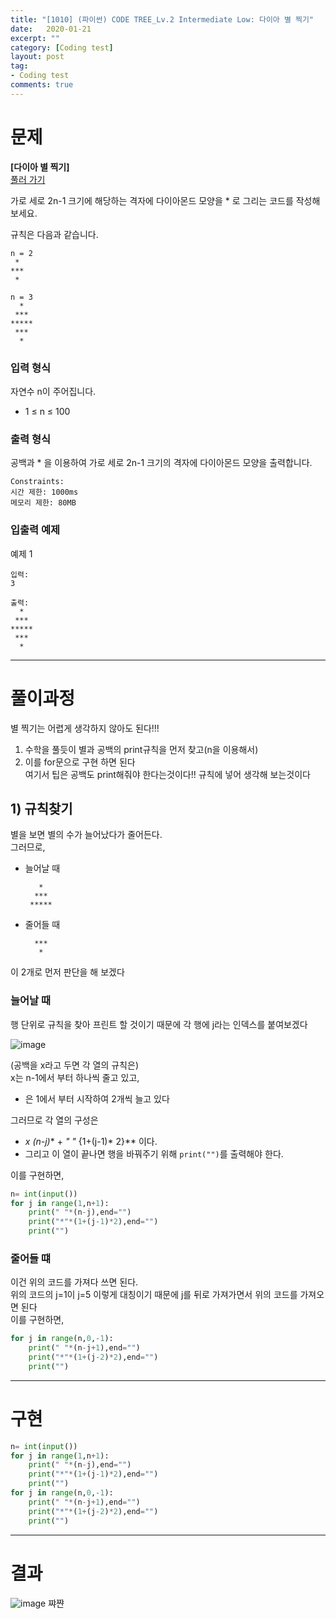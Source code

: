 ```yaml
---
title: "[1010] (파이썬) CODE TREE_Lv.2 Intermediate Low: 다이아 별 찍기"
date:   2020-01-21
excerpt: ""
category: [Coding test]
layout: post
tag:
- Coding test
comments: true
---
```



# 문제
**[다이아 별 찍기]**   
[풀러 가기](https://www.codetree.ai/)   

가로 세로 2n-1 크기에 해당하는 격자에 다이아몬드 모양을 * 로 그리는 코드를 작성해보세요.

규칙은 다음과 같습니다.

```
n = 2
 *
***
 *

n = 3
  *
 ***
*****
 ***
  *
```


### 입력 형식

자연수 n이 주어집니다.

* 1 ≤ n ≤ 100



### 출력 형식
공백과 * 을 이용하여 가로 세로 2n-1 크기의 격자에 다이아몬드 모양을 출력합니다.

```
Constraints:
시간 제한: 1000ms
메모리 제한: 80MB
```


### 입출력 예제

예제 1
```
입력:
3

출력: 
  *
 ***
*****
 ***
  *
```



----




# 풀이과정
별 찍기는 어렵게 생각하지 않아도 된다!!!    
1) 수학을 풀듯이 별과 공백의 print규칙을 먼저 찾고(n을 이용해서)    
2) 이를 for문으로 구현 하면 된다     
여기서 팁은 공백도 print해줘야 한다는것이다!! 규칙에 넣어 생각해 보는것이다


## 1) 규칙찾기
별을 보면 별의 수가 늘어났다가 줄어든다.     
그러므로,    
* 늘어날 때   

  ```
     *
    ***
   *****
  ```
  
* 줄어들 때   

  ```
    ***
     *
  ```
이 2개로 먼저 판단을 해 보겠다     

### 늘어날 때

행 단위로 규칙을 찾아 프린트 할 것이기 때문에 각 행에 j라는 인덱스를 붙여보겠다

![image](https://user-images.githubusercontent.com/76824611/128589950-71a087d8-0801-4a3d-bd54-5b772b0e4a3b.png)

(공백을 x라고 두면 각 열의 규칙은)  
x는 n-1에서 부터 하나씩 줄고 있고,    
* 은 1에서 부터 시작하여 2개씩 늘고 있다     


그러므로 각 열의 구성은
* **x* (n-j)** + **"* "* {1+(j-1)* 2}** 이다.    
* 그리고 이 열이 끝나면 행을 바꿔주기 위해 ```print("")```를 출력해야 한다.

이를 구현하면,
```python
n= int(input())
for j in range(1,n+1):
    print(" "*(n-j),end="")
    print("*"*(1+(j-1)*2),end="")
    print("")
```


### 줄어들 떄
이건 위의 코드를 가져다 쓰면 된다.      
위의 코드의 j=1이 j=5 이렇게 대칭이기 때문에 j를 뒤로 가져가면서 위의 코드를 가져오면 된다     
이를 구현하면,    
```python
for j in range(n,0,-1):
    print(" "*(n-j+1),end="")
    print("*"*(1+(j-2)*2),end="")
    print("")
```



----

# 구현
```python
n= int(input())
for j in range(1,n+1):
    print(" "*(n-j),end="")
    print("*"*(1+(j-1)*2),end="")
    print("")
for j in range(n,0,-1):
    print(" "*(n-j+1),end="")
    print("*"*(1+(j-2)*2),end="")
    print("")
```

---

# 결과
![image](https://user-images.githubusercontent.com/76824611/128589971-eb615500-190d-4bd6-94f4-9889211f9168.png)
쨔쨘





